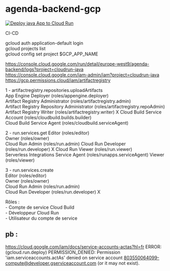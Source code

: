 # agenda-backend-gcp

[![Deploy java App to Cloud Run](https://github.com/nicolashornuel/agenda-backend-gcp/actions/workflows/GCP-Deploy.yml/badge.svg?branch=master)](https://github.com/nicolashornuel/agenda-backend-gcp/actions/workflows/GCP-Deploy.yml)

CI-CD

gcloud auth application-default login  
gcloud projects list  
gcloud config set project $GCP_APP_NAME  


https://console.cloud.google.com/run/detail/europe-west9/agenda-backend/logs?project=cloudrun-java  
https://console.cloud.google.com/iam-admin/iam?project=cloudrun-java  
https://gcp.permissions.cloud/iam/artifactregistry   

1 - artifactregistry.repositories.uploadArtifacts  
App Engine Deployer (roles/appengine.deployer)  
Artifact Registry Administrator (roles/artifactregistry.admin)  
Artifact Registry Repository Administrator (roles/artifactregistry.repoAdmin)  
Artifact Registry Writer (roles/artifactregistry.writer)  X
Cloud Build Service Account (roles/cloudbuild.builds.builder)  
Cloud Build Service Agent (roles/cloudbuild.serviceAgent) 

2 - run.services.get
Editor (roles/editor)   
Owner (roles/owner)  
Cloud Run Admin (roles/run.admin)
Cloud Run Developer (roles/run.developer)  X
Cloud Run Viewer (roles/run.viewer)  
Serverless Integrations Service Agent (roles/runapps.serviceAgent)
Viewer (roles/viewer)  

3 - run.services.create  
Editor (roles/editor)  
Owner (roles/owner)  
Cloud Run Admin (roles/run.admin)  
Cloud Run Developer (roles/run.developer)  X

Rôles :   
	- Compte de service Cloud Build  
	- Développeur Cloud Run  
	- Utilisateur du compte de service  

## pb :  
 https://cloud.google.com/iam/docs/service-accounts-actas?hl=fr
ERROR: (gcloud.run.deploy) PERMISSION_DENIED: Permission 'iam.serviceaccounts.actAs' denied on service account 803550064099-compute@developer.gserviceaccount.com (or it may not exist).
